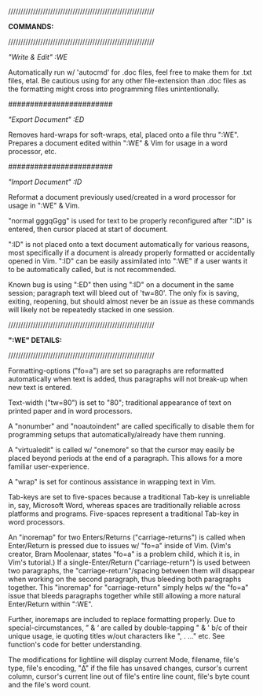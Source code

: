 ///////////////////////////////////////////////////////////

  <B>COMMANDS:</B>

///////////////////////////////////////////////////////////

<I>"Write & Edit" :WE</I>

Automatically run w/ 'autocmd' for .doc files, feel free to make them for .txt files, etal. Be cautious using for any other file-extension than .doc files as the formatting might cross into programming files unintentionally.

########################

<I>"Export Document" :ED</I>

Removes hard-wraps for soft-wraps, etal, placed onto a file thru ":WE". Prepares a document edited within ":WE" & Vim for usage in a word processor, etc.

########################

<I>"Import Document" :ID</I>

Reformat a document previously used/created in a word processor for usage in ":WE" & Vim.

"normal gggqGgg" is used for text to be properly reconfigured after ":ID" is entered, then cursor placed at start of document.

":ID" is not placed onto a text document automatically for various reasons, most specifically if a document is already properly formatted or accidentally opened in Vim. ":ID" can be easily assimilated into ":WE" if a user wants it to be automatically called, but is not recommended.

Known bug is using ":ED" then using ":ID" on a document in the same session; paragraph text will bleed out of 'tw=80'. The only fix is saving, exiting, reopening, but should almost never be an issue as these commands will likely not be repeatedly stacked in one session.

///////////////////////////////////////////////////////////

  <B>":WE" DETAILS:</B>
  
///////////////////////////////////////////////////////////

Formatting-options ("fo=a") are set so paragraphs are reformatted automatically when text is added, thus paragraphs will not break-up when new text is entered.

Text-width ("tw=80") is set to "80"; traditional appearance of text on printed paper and in word processors.

A "nonumber" and "noautoindent" are called specifically to disable them for programming setups that automatically/already have them running.

A "virtualedit" is called w/ "onemore" so that the cursor may easily be placed beyond periods at the end of a paragraph. This allows for a more familiar user-experience.

A "wrap" is set for continous assistance in wrapping text in Vim.

Tab-keys are set to five-spaces because a traditional Tab-key is unreliable in, say, Microsoft Word, whereas spaces are traditionally reliable across platforms and programs. Five-spaces represent a traditional Tab-key in word processors.

An "inoremap" for two Enters/Returns ("carriage-returns") is called when Enter/Return is pressed due to issues w/ "fo=a" inside of Vim. (Vim's creator, Bram Moolenaar, states "fo=a" is a problem child, which it is, in Vim's tutorial.) If a single-Enter/Return ("carriage-return") is used between two paragraphs, the "carriage-return"/spacing between them will disappear when working on the second paragraph, thus bleeding both paragraphs together. This "inoremap" for "carriage-return" simply helps w/ the "fo=a" issue that bleeds paragraphs together while still allowing a more natural Enter/Return within ":WE".

Further, inoremaps are included to replace formatting properly. Due to special-circumstances, ” & ‘ are called by double-tapping " & ' b/c of their unique usage, ie quoting titles w/out characters like ", . ..." etc. See function's code for better understanding.

The modifications for lightline will display current Mode, filename, file's type, file's encoding, "Δ" if the file has unsaved changes, cursor's current column, cursor's current line out of file's entire line count, file's byte count and the file's word count.
